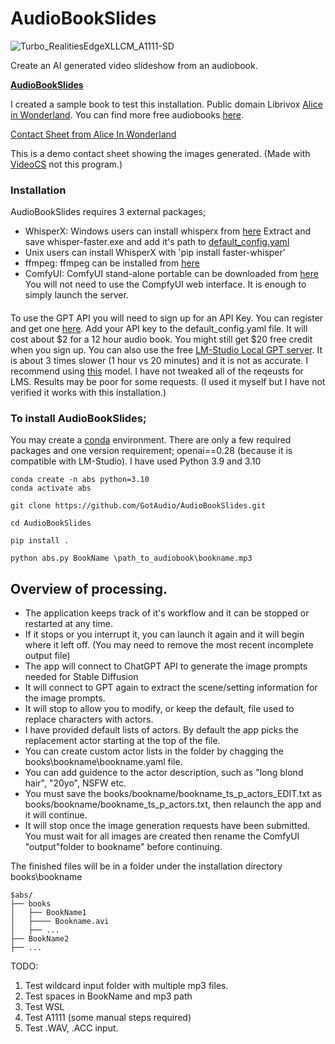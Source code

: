 # AudioBookSlides

![Turbo_RealitiesEdgeXLLCM_A1111-SD](https://github.com/GotAudio/AudioBookSlides/assets/13667229/4f30b0c5-9ab6-4940-89ca-e5ddb2235e0b)


Create an AI generated video slideshow from an audiobook.

[**AudioBookSlides**](https://github.com/GotAudio/AudioBookSlides/)<br/>

I created a sample book to test this installation. Public domain Librivox [Alice in Wonderland](https://www.youtube.com/watch?v=27SwZZ8jiBc). You can find more free audiobooks [here](https://librivox.org/).

[Contact Sheet from Alice In Wonderland](https://github.com/GotAudio/AudioBookSlides/assets/13667229/acf17491-81be-42ee-a2de-230a19922d57)


This is a demo contact sheet showing the images generated. (Made with [VideoCS](https://sourceforge.net/projects/videocs) not this program.)

### Installation

AudioBookSlides requires 3 external packages;
- WhisperX: Windows users can install whisperx from [here](https://github.com/Purfview/whisper-standalone-win/releases/tag/faster-whisper)
Extract and save whisper-faster.exe and add it's path to [default_config.yaml](default_config.yaml)
- Unix users can install WhisperX with 'pip install faster-whisper'
- ffmpeg: ffmpeg can be installed from [here](https://github.com/BtbN/FFmpeg-Builds/releases)
- ComfyUI: ComfyUI stand-alone portable can be downloaded from [here](https://github.com/comfyanonymous/ComfyUI/releases)
You will not need to use the CompfyUI web interface. It is enough to simply launch the server.


####
To use the GPT API you will need to sign up for an API Key. You can register and get one [here](https://platform.openai.com).
Add your API key to the default_config.yaml file.  It will cost about $2 for a 12 hour audio book.  You might still get $20 free credit when you sign up.
You can also use the free [LM-Studio Local GPT server](https://lmstudio.ai/). It is about 3 times slower (1 hour vs 20 minutes) and it is not as accurate. I recommend using [this](https://huggingface.co/TheBloke/Mistral-7B-Instruct-v0.1-GGUF) model.
I have not tweaked all of the reqeusts for LMS. Results may be poor for some requests. (I used it myself but I have not verified it works with this installation.)


### To install AudioBookSlides;

You may create a [conda](https://conda.io/) environment.  There are only a few required packages and one version requirement; openai==0.28 (because it is compatible with LM-Studio).  I have used Python 3.9 and 3.10
```
conda create -n abs python=3.10
conda activate abs

git clone https://github.com/GotAudio/AudioBookSlides.git

cd AudioBookSlides

pip install .

python abs.py BookName \path_to_audiobook\bookname.mp3
```

## Overview of processing.

- The application keeps track of it's workflow and it can be stopped or restarted at any time. 
- If it stops or you interrupt it, you can launch it again and it will begin where it left off. (You may need to remove the most recent incomplete output file)
- The app will connect to ChatGPT API to generate the image prompts needed for Stable Diffusion
- It will connect to GPT again to extract the scene/setting information for the image prompts.
- It will stop to allow you to modify, or keep the default, file used to replace characters with actors.
- I have provided default lists of actors. By default the app picks the replacement actor starting at the top of the file.
- You can create custom actor lists in the <bookname> folder by chagging the books\bookname\bookname.yaml file. 
- You can add guidence to the actor description, such as "long blond hair", "20yo", NSFW etc.
- You must save the books/bookname/bookname_ts_p_actors_EDIT.txt as books/bookname/bookname_ts_p_actors.txt, then relaunch the app and it will continue.
- It will stop once the image generation requests have been submitted. You must wait for all images are created then rename the ComfyUI "output"folder to  bookname" before continuing.

The finished files will be in a folder under the installation directory books\bookname 

```
$abs/
├── books
│   ├── BookName1
│   ├──── Bookname.avi 
│   ├── ...
├── BookName2
├── ...
```

TODO: 
1) Test wildcard input folder with multiple mp3 files.
2) Test spaces in BookName and mp3 path
3) Test WSL
4) Test A1111 (some manual steps required)
5) Test .WAV, .ACC input.
